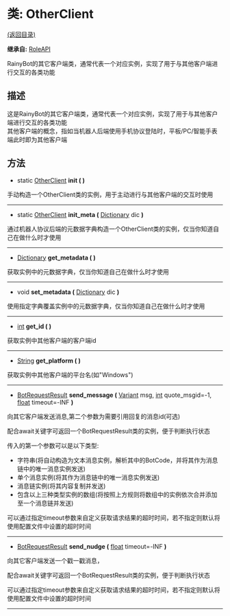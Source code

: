 # 类: OtherClient  
[(返回目录)](README.md)  
  
**继承自:** [RoleAPI](RoleAPI.md)  
  
RainyBot的其它客户端类，通常代表一个对应实例，实现了用于与其他客户端进行交互的各类功能  
  
## 描述  
  
这是RainyBot的其它客户端类，通常代表一个对应实例，实现了用于与其他客户端进行交互的各类功能   
其他客户端的概念，指如当机器人后端使用手机协议登陆时，平板/PC/智能手表端此时即为其他客户端  
  
## 方法 
  
- static [OtherClient](OtherClient.md) **init ( )**  
  
手动构造一个OtherClient类的实例，用于主动进行与其他客户端的交互时使用  
  
---  
  
- static [OtherClient](OtherClient.md) **init_meta (** [Dictionary](https://docs.godotengine.org/en/latest/classes/class_dictionary.html) dic **)**  
  
通过机器人协议后端的元数据字典构造一个OtherClient类的实例，仅当你知道自己在做什么时才使用  
  
---  
  
- [Dictionary](https://docs.godotengine.org/en/latest/classes/class_dictionary.html) **get_metadata ( )**  
  
获取实例中的元数据字典，仅当你知道自己在做什么时才使用  
  
---  
  
- void **set_metadata (** [Dictionary](https://docs.godotengine.org/en/latest/classes/class_dictionary.html) dic **)**  
  
使用指定字典覆盖实例中的元数据字典，仅当你知道自己在做什么时才使用  
  
---  
  
- [int](https://docs.godotengine.org/en/latest/classes/class_int.html) **get_id ( )**  
  
获取实例中其他客户端的客户端id  
  
---  
  
- [String](https://docs.godotengine.org/en/latest/classes/class_string.html) **get_platform ( )**  
  
获取实例中其他客户端的平台名(如"Windows")  
  
---  
  
- [BotRequestResult](BotRequestResult.md) **send_message (** [Variant](https://docs.godotengine.org/en/latest/classes/class_variant.html) msg, [int](https://docs.godotengine.org/en/latest/classes/class_int.html) quote_msgid=-1, [float](https://docs.godotengine.org/en/latest/classes/class_float.html) timeout=-INF **)**  
  
向其它客户端发送消息,第二个参数为需要引用回复的消息id(可选)   
  
配合await关键字可返回一个BotRequestResult类的实例，便于判断执行状态   
  
传入的第一个参数可以是以下类型:   
- 字符串(将自动构造为文本消息实例，解析其中的BotCode，并将其作为消息链中的唯一消息实例发送)   
- 单个消息实例(将其作为消息链中的唯一消息实例发送)   
- 消息链实例(将其内容复制并发送)   
- 包含以上三种类型实例的数组(将按照上方规则将数组中的实例依次合并添加至一个消息链并发送)   
  
可以通过指定timeout参数来自定义获取请求结果的超时时间，若不指定则默认将使用配置文件中设置的超时时间  
  
---  
  
- [BotRequestResult](BotRequestResult.md) **send_nudge (** [float](https://docs.godotengine.org/en/latest/classes/class_float.html) timeout=-INF **)**  
  
向其它客户端发送一个戳一戳消息，   
  
配合await关键字可返回一个BotRequestResult类的实例，便于判断执行状态   
  
可以通过指定timeout参数来自定义获取请求结果的超时时间，若不指定则默认将使用配置文件中设置的超时时间  
  
---  
  

